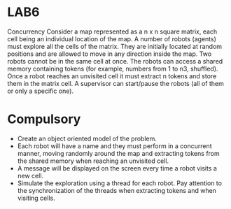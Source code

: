 # LAB6

Concurrency
Consider a map represented as a n x n square matrix, each cell being an individual location of the map.
A number of robots (agents) must explore all the cells of the matrix. They are initially located at random positions and are allowed to move in any direction inside the map. Two robots cannot be in the same cell at once.
The robots can access a shared memory containing tokens (for example, numbers from 1 to n3, shuffled). Once a robot reaches an unvisited cell it must extract n tokens and store them in the matrix cell.
A supervisor can start/pause the robots (all of them or only a specific one).

# Compulsory
- Create an object oriented model of the problem.
- Each robot will have a name and they must perform in a concurrent manner, moving randomly around the map and extracting tokens from the shared memory when reaching an unvisited cell.
- A message will be displayed on the screen every time a robot visits a new cell.
- Simulate the exploration using a thread for each robot.
  Pay attention to the synchronization of the threads when extracting tokens and when visiting cells.